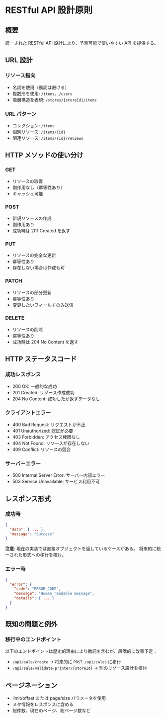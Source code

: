 # RESTful API 設計原則

## 概要

統一された RESTful API 設計により、予測可能で使いやすい API を提供する。

## URL 設計

### リソース指向

- 名詞を使用（動詞は避ける）
- 複数形を使用: `/items`、`/users`
- 階層構造を表現: `/stores/{storeId}/items`

### URL パターン

- コレクション: `/items`
- 個別リソース: `/items/{id}`
- 関連リソース: `/items/{id}/reviews`

## HTTP メソッドの使い分け

### GET

- リソースの取得
- 副作用なし（冪等性あり）
- キャッシュ可能

### POST

- 新規リソースの作成
- 副作用あり
- 成功時は 201 Created を返す

### PUT

- リソースの完全な更新
- 冪等性あり
- 存在しない場合は作成も可

### PATCH

- リソースの部分更新
- 冪等性あり
- 変更したいフィールドのみ送信

### DELETE

- リソースの削除
- 冪等性あり
- 成功時は 204 No Content を返す

## HTTP ステータスコード

### 成功レスポンス

- 200 OK: 一般的な成功
- 201 Created: リソース作成成功
- 204 No Content: 成功したが返すデータなし

### クライアントエラー

- 400 Bad Request: リクエストが不正
- 401 Unauthorized: 認証が必要
- 403 Forbidden: アクセス権限なし
- 404 Not Found: リソースが存在しない
- 409 Conflict: リソースの競合

### サーバーエラー

- 500 Internal Server Error: サーバー内部エラー
- 503 Service Unavailable: サービス利用不可

## レスポンス形式

### 成功時

```json
{
  "data": { ... },
  "message": "Success"
}
```

**注意**: 現在の実装では直接オブジェクトを返しているケースがある。
将来的に統一された形式への移行を検討。

### エラー時

```json
{
  "error": {
    "code": "ERROR_CODE",
    "message": "Human readable message",
    "details": { ... }
  }
}
```

## 既知の問題と例外

### 移行中のエンドポイント

以下のエンドポイントは歴史的理由により動詞を含むが、段階的に改善予定：

- `/api/sale/create` → 将来的に `POST /api/sales` に移行
- `/api/sale/validate-printer/{storeId}` → 別のリソース設計を検討

## ページネーション

- limit/offset または page/size パラメータを使用
- メタ情報をレスポンスに含める
- 総件数、現在のページ、総ページ数など